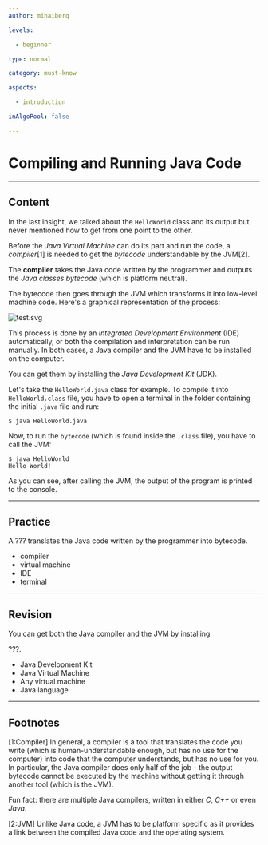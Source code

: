 ```yaml
---
author: mihaiberq

levels:

  - beginner

type: normal

category: must-know

aspects:

  - introduction

inAlgoPool: false

---
```


# Compiling and Running Java Code

---
## Content

In the last insight, we talked about the `HelloWorld` class and its output but never mentioned how to get from one point to the other.

Before the *Java Virtual Machine* can do its part and run the code, a *compiler*[1] is needed to get the *bytecode* understandable by the JVM[2].

The **compiler** takes the Java code written by the programmer and outputs the *Java classes bytecode* (which is platform neutral).

The bytecode then goes through the JVM which transforms it into low-level machine code. Here's a graphical representation of the process:

![test.svg](%3Csvg%20width%3D%22100%25%22%20height%3D%22auto%22%20viewBox%3D%220%2C0%2C820%2C100%22%20xmlns%3D%22http%3A//www.w3.org/2000/svg%22%3E%3Cpath%20fill%3D%22%23fff%22%20stroke%3D%22%23E2282E%22%20d%3D%22M5%2015h200v60H5z%22/%3E%3Ctext%20x%3D%2225%22%20y%3D%2257%22%20stroke%3D%22%23E2282E%22%20fill%3D%22%23E2282E%22%20font-size%3D%2235%22%20font-family%3D%22%27Roboto%27%2C%20sans-serif%22%3EJava%20Code%3C/text%3E%3Cpath%20stroke-width%3D%222%22%20stroke%3D%22%23E2282E%22%20d%3D%22M205%2045h110%22/%3E%3Ctext%20x%3D%22210%22%20y%3D%2240%22%20stroke%3D%22%23E2282E%22%20fill%3D%22%23E2282E%22%20font-size%3D%2223%22%20font-family%3D%22%27Roboto%27%2C%20sans-serif%22%3ECompiler%3C/text%3E%3Cpath%20fill%3D%22%23fff%22%20stroke%3D%22%23E2282E%22%20d%3D%22M310%2015h200v60H310z%22/%3E%3Ctext%20x%3D%22340%22%20y%3D%2257%22%20stroke%3D%22%23E2282E%22%20fill%3D%22%23E2282E%22%20font-size%3D%2235%22%20font-family%3D%22%27Roboto%27%2C%20sans-serif%22%3EBytecode%3C/text%3E%3Cpath%20stroke-width%3D%222%22%20stroke%3D%22%23E2282E%22%20d%3D%22M510%2045h110%22/%3E%3Ctext%20x%3D%22538%22%20y%3D%2240%22%20stroke%3D%22%23E2282E%22%20fill%3D%22%23E2282E%22%20font-size%3D%2223%22%20font-family%3D%22%27Roboto%27%2C%20sans-serif%22%3EJVM%3C/text%3E%3Cpath%20fill%3D%22%23fff%22%20stroke%3D%22%23E2282E%22%20d%3D%22M615%2015h200v60H615z%22/%3E%3Ctext%20x%3D%22620%22%20y%3D%2257%22%20stroke%3D%22%23E2282E%22%20fill%3D%22%23E2282E%22%20font-size%3D%2230%22%20font-family%3D%22%27Roboto%27%2C%20sans-serif%22%3EMachine%20Code%3C/text%3E%3C/svg%3E)

This process is done by an *Integrated Development Environment* (IDE) automatically, or both the compilation and interpretation can be run manually. In both cases, a Java compiler and the JVM have to be installed on the computer. 

You can get them by installing the *Java Development Kit* (JDK).

Let's take the `HelloWorld.java` class for example. To compile it into `HelloWorld.class` file, you have to open a terminal in the folder containing the initial `.java` file and run:
```
$ java HelloWorld.java
```
Now, to run the `bytecode` (which is found inside the `.class` file), you have to call the JVM:
```
$ java HelloWorld
Hello World!
```
As you can see, after calling the JVM, the output of the program is printed to the console.

---
## Practice

A ??? translates the Java code written by the programmer into bytecode.


* compiler
* virtual machine
* IDE
* terminal

---
## Revision

You can get both the Java compiler and the JVM by installing

???.

* Java Development Kit
* Java Virtual Machine
* Any virtual machine
* Java language

---
## Footnotes
[1:Compiler]
In general, a compiler is a tool that translates the code you write (which is human-understandable enough, but has no use for the computer) into code that the computer understands, but has no use for you. In particular, the Java compiler does only half of the job - the output bytecode cannot be executed by the machine without getting it through another tool (which is the JVM).

Fun fact: there are multiple Java compilers, written in either *C*, *C++* or even *Java*.

[2:JVM]
Unlike Java code, a JVM has to be platform specific as it provides a link between the compiled Java code and the operating system.